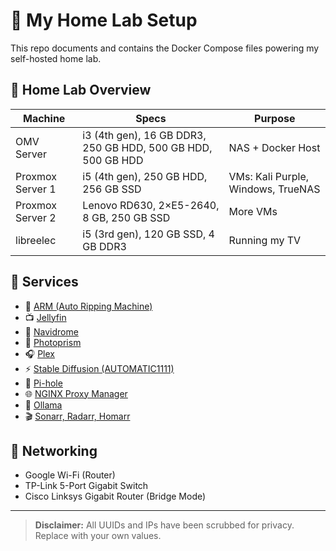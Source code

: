 # 🧪 My Home Lab  Setup

This repo documents and contains the Docker Compose files powering my self-hosted home lab.

## 🔧 Home Lab Overview

| Machine        | Specs                                  | Purpose |
|----------------|-----------------------------------------|---------|
| OMV Server     | i3 (4th gen), 16 GB DDR3, 250 GB HDD, 500 GB HDD, 500 GB HDD| NAS + Docker Host |
| Proxmox Server 1 | i5 (4th gen), 250 GB HDD, 256 GB SSD | VMs: Kali Purple, Windows, TrueNAS |
| Proxmox Server 2 | Lenovo RD630, 2×E5-2640, 8 GB, 250 GB SSD | More VMs |
| libreelec | i5 (3rd gen), 120 GB SSD, 4 GB DDR3 | Running my TV |


## 🧩 Services

- 📀 [ARM (Auto Ripping Machine)](docker-compose/arm.yml)
- 📺 [Jellyfin](docker-compose/jellyfin.yml)
- 🎵 [Navidrome](docker-compose/navidrome.yml)
- 📸 [Photoprism](docker-compose/photoprism.yml)
- 🎧 [Plex](docker-compose/plex.yml)
- ⚡ [Stable Diffusion (AUTOMATIC1111)](docker-compose/stable-diffusion.yml)
- 📡 [Pi-hole](docker-compose/pihole.yml)
- 🌐 [NGINX Proxy Manager](docker-compose/nginx-proxy.yml)
- 🧠 [Ollama](docker-compose/ollama.yml)
- 🎬 [Sonarr, Radarr, Homarr](docker-compose/arr-stack.yml)

## 🧰 Networking

- Google Wi-Fi (Router)
- TP-Link 5-Port Gigabit Switch
- Cisco Linksys Gigabit Router (Bridge Mode)

---

> **Disclaimer:** All UUIDs and IPs have been scrubbed for privacy. Replace with your own values.
